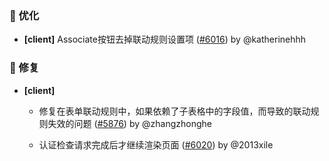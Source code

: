 ### 🚀 优化

- **[client]** Associate按钮去掉联动规则设置项 ([#6016](https://github.com/nocobase/nocobase/pull/6016)) by @katherinehhh

### 🐛 修复

- **[client]**
  - 修复在表单联动规则中，如果依赖了子表格中的字段值，而导致的联动规则失效的问题 ([#5876](https://github.com/nocobase/nocobase/pull/5876)) by @zhangzhonghe

  - 认证检查请求完成后才继续渲染页面 ([#6020](https://github.com/nocobase/nocobase/pull/6020)) by @2013xile

